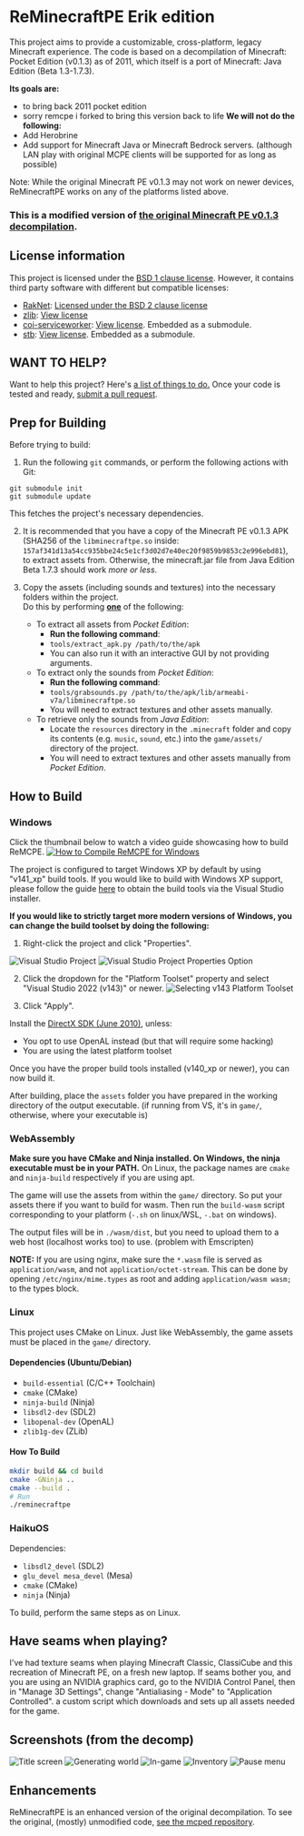 # ReMinecraftPE Erik edition

This project aims to provide a customizable, cross-platform, legacy Minecraft experience.
The code is based on a decompilation of Minecraft: Pocket Edition (v0.1.3) as of 2011, which itself is a port of Minecraft: Java Edition (Beta 1.3-1.7.3).

**Its goals are:**
* to bring back 2011 pocket edition
* sorry remcpe i forked to bring this version back to life
**We will not do the following:**
* Add Herobrine
* Add support for Minecraft Java or Minecraft Bedrock servers. (although LAN play with original MCPE clients
  will be supported for as long as possible)

Note: While the original Minecraft PE v0.1.3 may not work on newer devices, ReMinecraftPE works on any of the platforms listed above.

### This is a modified version of [the original Minecraft PE v0.1.3 decompilation](https://github.com/ReMinecraftPE/mcped).

## License information

This project is licensed under the [BSD 1 clause license](LICENSE.txt). However, it contains third party
software with different but compatible licenses:

- [RakNet](https://github.com/facebookarchive/RakNet): [Licensed under the BSD 2 clause license](thirdparty/raknet/LICENSE)
- [zlib](https://github.com/madler/zlib): [View license](thirdparty/zlib/LICENSE)
- [coi-serviceworker](https://github.com/gzuidhof/coi-serviceworker): [View license](https://github.com/gzuidhof/coi-serviceworker/blob/master/LICENSE). Embedded as a submodule.
- [stb](https://github.com/nothings/stb): [View license]([https://github.com/gzuidhof/coi-serviceworker/blob/master/LICENSE](https://github.com/nothings/stb/blob/master/LICENSE)). Embedded as a submodule.

## WANT TO HELP?

Want to help this project? Here's [a list of things to do.](https://github.com/ReMinecraftPE/mcpe/issues)
Once your code is tested and ready, [submit a pull request](https://github.com/ReMinecraftPE/mcpe/pulls).

## Prep for Building

Before trying to build:

1. Run the following `git` commands, or perform the following actions with Git:
```
git submodule init
git submodule update
```
This fetches the project's necessary dependencies.

2. It is recommended that you have a copy of the Minecraft PE v0.1.3 APK (SHA256 of the `libminecraftpe.so`
inside: `157af341d13a54cc935bbe24c5e1cf3d02d7e40ec20f9859b9853c2e996ebd81`), to extract assets from. Otherwise, the minecraft.jar file from Java Edition Beta 1.7.3 should work _more or less_.

3. Copy the assets (including sounds and textures) into the necessary folders within the project.<br>
   Do this by performing <ins>**one**</ins> of the following:
   - To extract all assets from _Pocket Edition_:
     - **Run the following command**:
     - `tools/extract_apk.py /path/to/the/apk`
     - You can also run it with an interactive GUI by not providing arguments.
   - To extract only the sounds from _Pocket Edition_:
     - **Run the following command**:
     - `tools/grabsounds.py /path/to/the/apk/lib/armeabi-v7a/libminecraftpe.so`
     - You will need to extract textures and other assets manually.
   - To retrieve only the sounds from _Java Edition_:
     - Locate the `resources` directory in the `.minecraft` folder and copy its contents (e.g. `music`, `sound`, etc.) into the `game/assets/` directory of the project.
     - You will need to extract textures and other assets manually from _Pocket Edition_.

## How to Build

### Windows

Click the thumbnail below to watch a video guide showcasing how to build ReMCPE.
<a href="https://youtu.be/Tx1u7C2DCPI" target="_blank">
  <img alt="How to Compile ReMCPE for Windows" src="http://i.ytimg.com/vi/Tx1u7C2DCPI/maxresdefault.jpg" />
</a>

The project is configured to target Windows XP by default by using "v141_xp" build tools. If you would like
to build with Windows XP support, please follow the guide [here](https://learn.microsoft.com/en-us/cpp/build/configuring-programs-for-windows-xp?view=msvc-170#install-the-windows-xp-platform-toolset)
to obtain the build tools via the Visual Studio installer.

**If you would like to strictly target more modern versions of Windows, you can change the build toolset by
doing the following:**

1. Right-click the project and click "Properties".

![Visual Studio Project](screenshots/visualstudio/mcpe_project.png)
![Visual Studio Project Properties Option](screenshots/visualstudio/properties_contextmenu.png)

2. Click the dropdown for the "Platform Toolset" property and select "Visual Studio 2022 (v143)" or newer.
![Selecting v143 Platform Toolset](screenshots/visualstudio/mcpe_project_properties_v143.png)

3. Click "Apply".

Install the [DirectX SDK (June 2010)](https://www.microsoft.com/en-US/download/details.aspx?id=6812), unless:
- You opt to use OpenAL instead (but that will require some hacking)
- You are using the latest platform toolset

Once you have the proper build tools installed (v140_xp or newer), you can now build it.

After building, place the `assets` folder you have prepared in the working directory of the output executable.
(if running from VS, it's in `game/`, otherwise, where your executable is)

### WebAssembly

**Make sure you have CMake and Ninja installed. On Windows, the ninja executable must be in your PATH.**
On Linux, the package names are `cmake` and `ninja-build` respectively if you are using apt.

The game will use the assets from within the `game/` directory. So put your assets there if you want to build
for wasm. Then run the `build-wasm` script corresponding to your platform (`-.sh` on linux/WSL, `-.bat` on
windows).

The output files will be in `./wasm/dist`, but you need to upload them to a web host (localhost works too) to
use. (problem with Emscripten)

**NOTE:** If you are using nginx, make sure the `*.wasm` file is served as `application/wasm`, and not
`application/octet-stream`. This can be done by opening `/etc/nginx/mime.types` as root and adding
`application/wasm wasm;` to the types block.

### Linux

This project uses CMake on Linux. Just like WebAssembly, the game assets must be placed in the `game/` directory.

#### Dependencies (Ubuntu/Debian)

- `build-essential` (C/C++ Toolchain)
- `cmake` (CMake)
- `ninja-build` (Ninja)
- `libsdl2-dev` (SDL2)
- `libopenal-dev` (OpenAL)
- `zlib1g-dev` (ZLib)

#### How To Build

```sh
mkdir build && cd build
cmake -GNinja ..
cmake --build .
# Run
./reminecraftpe
```

### HaikuOS

Dependencies:
- `libsdl2_devel` (SDL2)
- `glu_devel mesa_devel` (Mesa)
- `cmake` (CMake)
- `ninja` (Ninja)

To build, perform the same steps as on Linux.
 
## Have seams when playing?

I've had texture seams when playing Minecraft Classic, ClassiCube and this recreation of Minecraft PE, on a
fresh new laptop. If seams bother you, and you are using an NVIDIA graphics card, go to the NVIDIA Control
Panel, then in "Manage 3D Settings", change "Antialiasing - Mode" to "Application Controlled".
a custom script which downloads and sets up all assets needed for the game.

## Screenshots (from the decomp)

![Title screen](screenshots/title_screen.png)
![Generating world](screenshots/loading.png)
![In-game](screenshots/ingame.png)
![Inventory](screenshots/inventory.png)
![Pause menu](screenshots/pause_screen.png)

## Enhancements

ReMinecraftPE is an enhanced version of the original decompilation. To see the original, (mostly) unmodified code,
[see the mcped repository](https://github.com/ReMinecraftPE/mcped).

